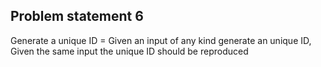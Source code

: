 
## Problem statement 6 
Generate a unique ID = Given an input of any kind generate an unique ID, 
                        Given the same input the unique ID should be reproduced